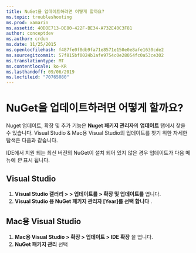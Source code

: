 ```yaml
---
title: NuGet을 업데이트하려면 어떻게 할까요?
ms.topic: troubleshooting
ms.prod: xamarin
ms.assetid: 40DDE713-DE80-422F-BE34-A732E40C3F81
author: conceptdev
ms.author: crdun
ms.date: 11/25/2015
ms.openlocfilehash: f487fe0f8db9fa71e8571e150e0e8afe1630cde2
ms.sourcegitcommit: 57f815bf0024b1afe9754c0e28054fc0a53ce302
ms.translationtype: MT
ms.contentlocale: ko-KR
ms.lasthandoff: 09/06/2019
ms.locfileid: "70765080"
---
```

# <a name="how-can-i-update-nuget"></a>NuGet을 업데이트하려면 어떻게 할까요?

Nuget 업데이트, 확장 및 추가 기능은 **Nuget 패키지 관리자**의 **업데이트** 탭에서 찾을 수 있습니다. Visual Studio & Mac용 Visual Studio의 업데이트를 찾기 위한 자세한 탐색은 다음과 같습니다. 

IDE에서 지원 되는 최신 버전의 NuGet이 설치 되어 있지 않은 경우 업데이트가 다음 메뉴에 *만* 표시 됩니다.

## <a name="visual-studio"></a>Visual Studio
1. **Visual Studio 갤러리 > > 업데이트를 > 확장 및 업데이트를** 엽니다.
2. **Visual Studio 용 NuGet 패키지 관리자 [Year]를 선택 합니다** .

## <a name="visual-studio-for-mac"></a>Mac용 Visual Studio

1. **Mac용 Visual Studio > 확장 > 업데이트 > IDE 확장** 을 엽니다.
2. **NuGet 패키지 관리** 선택

